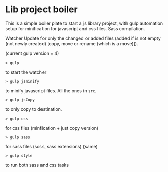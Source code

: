 # Lib project boiler

This is a simple boiler plate to start a js library project, with gulp automation setup for minification for javascript and css files. Sass compilation. 

Watcher Update for only the changed or added files (added if is not empty (not newly created) [copy, move or rename (which is a move)]).

(current gulp version = 4)


```
> gulp
```
to start the watcher


```
> gulp jsminify
```
to minify javascript files. All the ones in `src`.

```
> gulp jsCopy
```
to only copy to destination.

```
> gulp css
```
for css files (minfication + just copy version)

```
> gulp sass
```
for sass files (scss, sass extensions) (same)

```
> gulp style
```
to run both sass and css tasks


